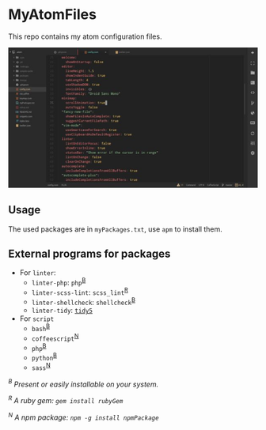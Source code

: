 # MyAtomFiles

This repo contains my atom configuration files.

![MyAtom](.img/atom.jpg)

## Usage

The used packages are in `myPackages.txt`, use `apm` to install them.

## External programs for packages

- For `linter`:
    - `linter-php`: `php`<sup>[B](#B)</sup>
    - `linter-scss-lint`: `scss_lint`<sup>[R](#R)</sup>
    - `linter-shellcheck`: `shellcheck`<sup>[B](#B)</sup>
    - `linter-tidy`: [`tidy5`](http://www.htacg.org/tidy-html5/)
- For `script`
    - `bash`<sup>[B](#B)</sup>
    - `coffeescript`<sup>[N](#N)</sup>
    - `php`<sup>[B](#B)</sup>
    - `python`<sup>[B](#B)</sup>
    - `sass`<sup>[N](#N)</sup>

*<a id="B"><sup>B</sup></a> Present or easily installable on your system.*

*<a id="R"><sup>R</sup></a> A ruby gem: `gem install rubyGem`*

*<a id="N"><sup>N</sup></a> A npm package: `npm -g install npmPackage`*
